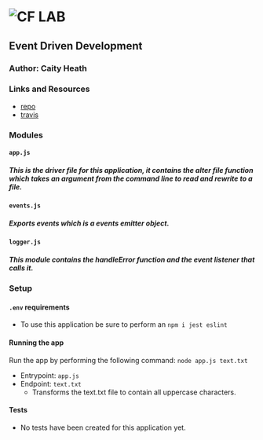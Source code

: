 ![CF](http://i.imgur.com/7v5ASc8.png) LAB
=================================================

## Event Driven Development

### Author: Caity Heath

### Links and Resources
* [repo](https://github.com/CaityHeath/06-event-driven-apps)
* [travis](https://www.travis-ci.com/CaityHeath/06-event-driven-apps)


### Modules
#### `app.js`
##### This is the driver file for this application, it contains the alter file function which takes an argument from the command line to read and rewrite to a file. 

#### `events.js`
##### Exports events which is a events emitter object. 

#### `logger.js`
##### This module contains the handleError function and the event listener that calls it. 



### Setup
#### `.env` requirements
* To use this application be sure to perform an `npm i jest eslint`


#### Running the app
Run the app by performing the following command: 
`node app.js text.txt`
* Entrypoint: `app.js`
* Endpoint: `text.txt`
  * Transforms the text.txt file to contain all uppercase characters.


#### Tests
* No tests have been created for this application yet. 


